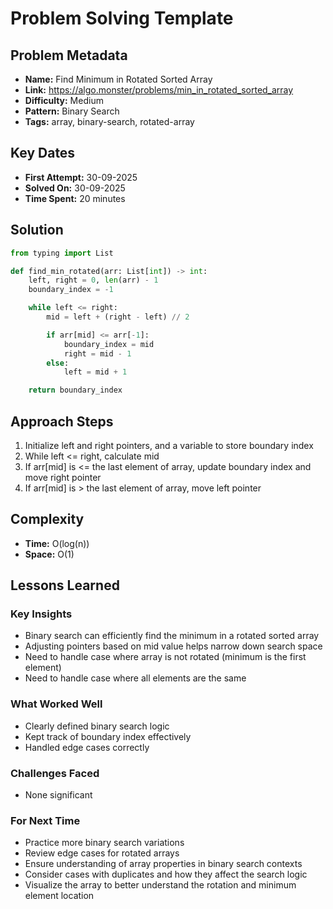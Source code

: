 # Problem Solving Template

## Problem Metadata
- **Name:** Find Minimum in Rotated Sorted Array
- **Link:** https://algo.monster/problems/min_in_rotated_sorted_array
- **Difficulty:** Medium
- **Pattern:** Binary Search
- **Tags:** array, binary-search, rotated-array

## Key Dates
- **First Attempt:** 30-09-2025
- **Solved On:** 30-09-2025
- **Time Spent:** 20 minutes

## Solution
```python
from typing import List

def find_min_rotated(arr: List[int]) -> int:
    left, right = 0, len(arr) - 1
    boundary_index = -1

    while left <= right:
        mid = left + (right - left) // 2

        if arr[mid] <= arr[-1]:
            boundary_index = mid
            right = mid - 1
        else:
            left = mid + 1

    return boundary_index
```

## Approach Steps
1. Initialize left and right pointers, and a variable to store boundary index
2. While left <= right, calculate mid
3. If arr[mid] is <= the last element of array, update boundary index and move right pointer 
4. If arr[mid] is > the last element of array, move left pointer

## Complexity
- **Time:** O(log(n))
- **Space:** O(1)

## Lessons Learned
### Key Insights
- Binary search can efficiently find the minimum in a rotated sorted array
- Adjusting pointers based on mid value helps narrow down search space
- Need to handle case where array is not rotated (minimum is the first element)
- Need to handle case where all elements are the same


### What Worked Well
- Clearly defined binary search logic
- Kept track of boundary index effectively
- Handled edge cases correctly

### Challenges Faced
- None significant

### For Next Time
- Practice more binary search variations
- Review edge cases for rotated arrays
- Ensure understanding of array properties in binary search contexts
- Consider cases with duplicates and how they affect the search logic
- Visualize the array to better understand the rotation and minimum element location
